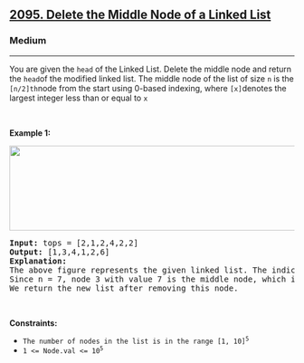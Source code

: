 <h2><a href="https://leetcode.com/problems/delete-the-middle-node-of-a-linked-list/">2095. Delete the Middle Node of a Linked List</a></h2><h3>Medium</h3><hr><div><p>You are given the <code>head</code> of the Linked List. Delete the middle node and return the <code>head</code>of the modified linked list. The middle node of the list of size <code>n</code> is the <code>[n/2]th</code>node from the start using 0-based indexing, where <code>[x]</code>denotes the largest integer less than or equal to <code>x</code>
 
 <p>&nbsp;</p>
<p><strong>Example 1:</strong></p>
<img alt="" src="https://assets.leetcode.com/uploads/2021/11/16/eg1drawio.png" style="height: 150px; width: 650px;">
<pre><strong>Input:</strong> tops = [2,1,2,4,2,2]
<strong>Output:</strong> [1,3,4,1,2,6]
<strong>Explanation:</strong> 
The above figure represents the given linked list. The indices of the nodes are written below.
Since n = 7, node 3 with value 7 is the middle node, which is marked in red.
We return the new list after removing this node. 
</pre>

 
<p>&nbsp;</p>
<p><strong>Constraints:</strong></p>

<ul>
	<li><code>The number of nodes in the list is in the range [1, 10]<sup>5</sup></code></li>
 <li><code>1 &lt;= Node.val &lt;= 10<sup>5</sup></code></li>
</ul>
</div>
